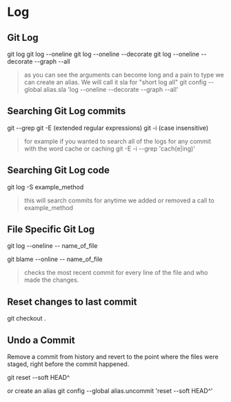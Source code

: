 # Log

## Git Log
  git log
  git log --oneline
  git log --oneline --decorate
  git log --oneline --decorate --graph --all
  
  > as you can see the arguments can become long and a pain to type
  > we can create an alias. We will call it sla for "short log all"
  git config --global alias.sla 'log --oneline --decorate --graph --all'

## Searching Git Log commits
  git --grep
  git -E (extended regular expressions)
  git -i (case insensitive) 
  
  > for example if you wanted to search all of the logs for
  > any commit with the word cache or caching
  git -E -i --grep 'cach(e|ing)'

## Searching Git Log code
  git log -S example_method
  > this will search commits for anytime we added or removed a 
  > call to example_method

## File Specific Git Log
  git log --oneline  -- name_of_file
  
  git blame --online -- name_of_file
  > checks the most recent commit for every line of the file
  > and who made the changes.

## Reset changes to last commit
  git checkout .


## Undo a Commit

Remove a commit from history and revert to the point where
the files were staged, right before the commit happened.

  git reset --soft HEAD^

  or create an alias
  git config --global alias.uncommit 'reset --soft HEAD^'
